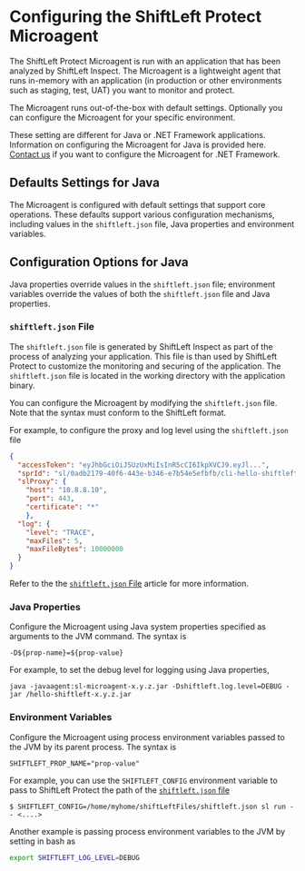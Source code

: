 # Configuring the ShiftLeft Protect Microagent

The ShiftLeft Protect Microagent is run with an application that has been analyzed by ShiftLeft Inspect. The Microagent is a lightweight agent that runs in-memory with an application (in production or other environments such as staging, test, UAT) you want to monitor and protect. 

The Microagent runs out-of-the-box with default settings. Optionally you can configure the Microagent for your specific environment.

These setting are different for Java or .NET Framework applications. Information on configuring the Microagent for Java is provided here. [Contact us](https://www.shiftleft.io/contact/) if you want to configure the Microagent for .NET Framework.

## Defaults Settings for Java

The Microagent is configured with default settings that support core operations. These defaults support various configuration mechanisms, including values in the `shiftleft.json` file, Java properties and environment variables. 

## Configuration Options for Java

Java properties override values in the `shiftleft.json` file; environment variables override the values of both the `shiftleft.json` file and Java properties.

### `shiftleft.json` File

The `shiftleft.json` file is generated by ShiftLeft Inspect as part of the process of analyzing your application. This file is than used by ShiftLeft Protect to customize the monitoring and securing of the application. The `shiftleft.json` file is located in the working directory with the application binary.

You can configure the Microagent by modifying the `shiftleft.json` file. Note that the syntax must conform to the ShiftLeft format.

For example, to configure the proxy and log level using the `shiftleft.json` file

```json
{
  "accessToken": "eyJhbGciOiJSUzUxMiIsInR5cCI6IkpXVCJ9.eyJl...",
  "sprId": "sl/0adb2179-40f6-443e-b346-e7b54e5efbfb/cli-hello-shiftleft-0.0.1.jar/.%2Fhello-shiftleft-0.0.1.jar/v/baseline",
  "slProxy": {
    "host": "10.8.8.10",
    "port": 443,
    "certificate": "*"
    },
  "log": {
    "level": "TRACE",
    "maxFiles": 5,
    "maxFileBytes": 10000000
  }
}
```

Refer to the the [`shiftleft.json` File](protect-java/json-file.md) article for more information.

### Java Properties

Configure the Microagent using Java system properties specified as arguments to the JVM command. The syntax is

`-D${prop-name}=${prop-value}`

For example, to set the debug level for logging using Java properties,

```
java -javaagent:sl-microagent-x.y.z.jar -Dshiftleft.log.level=DEBUG -jar /hello-shiftleft-x.y.z.jar
```

### Environment Variables

Configure the Microagent using process environment variables passed to the JVM by its parent process. The syntax is

`SHIFTLEFT_PROP_NAME="prop-value"`

For example, you can use the `SHIFTLEFT_CONFIG` environment variable to pass to ShiftLeft Protect the path of the [`shiftleft.json` file](securing-applications.md)

`$ SHIFTLEFT_CONFIG=/home/myhome/shiftLeftFiles/shiftleft.json sl run -- <....>`

Another example is passing process environment variables to the JVM by setting in bash as 

```bash
export SHIFTLEFT_LOG_LEVEL=DEBUG 
```

